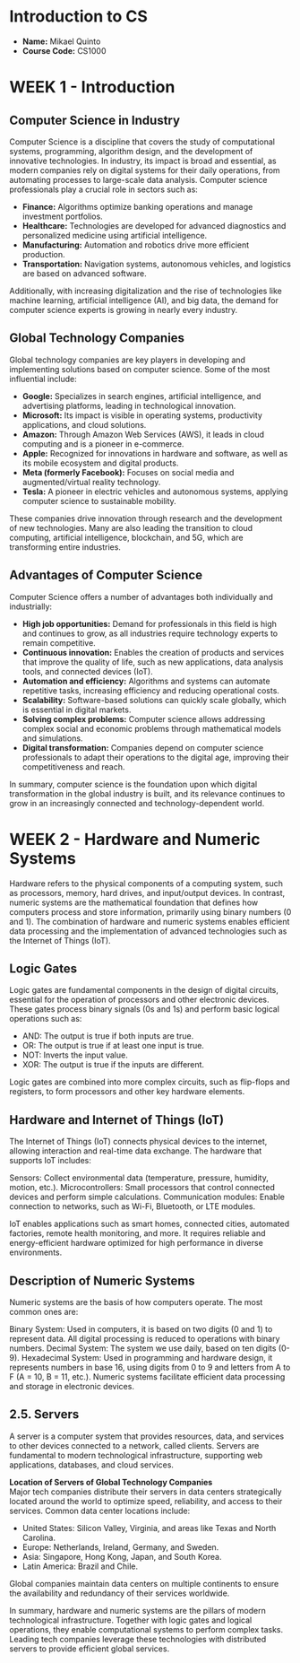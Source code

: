 # Introduction to CS
- **Name:** Mikael Quinto
- **Course Code:** CS1000
  
# WEEK 1 - Introduction
## Computer Science in Industry
  
Computer Science is a discipline that covers the study of computational systems, programming, algorithm design, and the development of innovative technologies. In industry, its impact is broad and essential, as modern companies rely on digital systems for their daily operations, from automating processes to large-scale data analysis. Computer science professionals play a crucial role in sectors such as:
  
- **Finance:** Algorithms optimize banking operations and manage investment portfolios.
- **Healthcare:** Technologies are developed for advanced diagnostics and personalized medicine using artificial intelligence.
- **Manufacturing:** Automation and robotics drive more efficient production.
- **Transportation:** Navigation systems, autonomous vehicles, and logistics are based on advanced software.
  
Additionally, with increasing digitalization and the rise of technologies like machine learning, artificial intelligence (AI), and big data, the demand for computer science experts is growing in nearly every industry.
  
## Global Technology Companies
  
Global technology companies are key players in developing and implementing solutions based on computer science. Some of the most influential include:
  
- **Google:** Specializes in search engines, artificial intelligence, and advertising platforms, leading in technological innovation.
- **Microsoft:** Its impact is visible in operating systems, productivity applications, and cloud solutions.
- **Amazon:** Through Amazon Web Services (AWS), it leads in cloud computing and is a pioneer in e-commerce.
- **Apple:** Recognized for innovations in hardware and software, as well as its mobile ecosystem and digital products.
- **Meta (formerly  Facebook):** Focuses on social media and augmented/virtual reality technology.
- **Tesla:** A pioneer in electric vehicles and autonomous systems, applying computer science to sustainable mobility.
  
These companies drive innovation through research and the development of new technologies. Many are also leading the transition to cloud computing, artificial intelligence, blockchain, and 5G, which are transforming entire industries.
  
## Advantages of Computer Science
  
Computer Science offers a number of advantages both individually and industrially:
  
- **High job opportunities:** Demand for professionals in this field is high and continues to grow, as all industries require technology experts to remain competitive.
- **Continuous innovation:** Enables the creation of products and services that improve the quality of life, such as new applications, data analysis tools, and connected devices (IoT).
- **Automation and efficiency:** Algorithms and systems can automate repetitive tasks, increasing efficiency and reducing operational costs.
- **Scalability:** Software-based solutions can quickly scale globally, which is essential in digital markets.
- **Solving complex problems:** Computer science allows addressing complex social and economic problems through mathematical models and simulations.
- **Digital transformation:** Companies depend on computer science professionals to adapt their operations to the digital age, improving their competitiveness and reach.
  
In summary, computer science is the foundation upon which digital transformation in the global industry is built, and its relevance continues to grow in an increasingly connected and technology-dependent world.

# WEEK 2 - Hardware and Numeric Systems
  
Hardware refers to the physical components of a computing system, such as processors, memory, hard drives, and input/output devices. In contrast, numeric systems are the mathematical foundation that defines how computers process and store information, primarily using binary numbers (0 and 1). The combination of hardware and numeric systems enables efficient data processing and the implementation of advanced technologies such as the Internet of Things (IoT).

## Logic Gates
  
Logic gates are fundamental components in the design of digital circuits, essential for the operation of processors and other electronic devices. These gates process binary signals (0s and 1s) and perform basic logical operations such as:
  
- AND: The output is true if both inputs are true.
- OR: The output is true if at least one input is true.
- NOT: Inverts the input value.
- XOR: The output is true if the inputs are different.
  
Logic gates are combined into more complex circuits, such as flip-flops and registers, to form processors and other key hardware elements.
  
## Hardware and Internet of Things (IoT)
  
The Internet of Things (IoT) connects physical devices to the internet, allowing interaction and real-time data exchange. The hardware that supports IoT includes:
  
Sensors: Collect environmental data (temperature, pressure, humidity, motion, etc.).
Microcontrollers: Small processors that control connected devices and perform simple calculations.
Communication modules: Enable connection to networks, such as Wi-Fi, Bluetooth, or LTE modules.

IoT enables applications such as smart homes, connected cities, automated factories, remote health monitoring, and more. It requires reliable and energy-efficient hardware optimized for high performance in diverse environments.
  
## Description of Numeric Systems

Numeric systems are the basis of how computers operate. The most common ones are:

Binary System: Used in computers, it is based on two digits (0 and 1) to represent data. All digital processing is reduced to operations with binary numbers.
Decimal System: The system we use daily, based on ten digits (0-9).
Hexadecimal System: Used in programming and hardware design, it represents numbers in base 16, using digits from 0 to 9 and letters from A to F (A = 10, B = 11, etc.).
Numeric systems facilitate efficient data processing and storage in electronic devices.

## 2.5. Servers
A server is a computer system that provides resources, data, and services to other devices connected to a network, called clients. Servers are fundamental to modern technological infrastructure, supporting web applications, databases, and cloud services.

**Location of Servers of Global Technology Companies**  
Major tech companies distribute their servers in data centers strategically located around the world to optimize speed, reliability, and access to their services. Common data center locations include:

- United States: Silicon Valley, Virginia, and areas like Texas and North Carolina.
- Europe: Netherlands, Ireland, Germany, and Sweden.
- Asia: Singapore, Hong Kong, Japan, and South Korea.
- Latin America: Brazil and Chile.
  
Global companies maintain data centers on multiple continents to ensure the availability and redundancy of their services worldwide.

In summary, hardware and numeric systems are the pillars of modern technological infrastructure. Together with logic gates and logical operations, they enable computational systems to perform complex tasks. Leading tech companies leverage these technologies with distributed servers to provide efficient global services.
